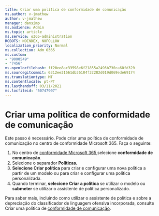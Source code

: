 ```yaml
---
title: Criar uma política de conformidade de comunicação
ms.author: v-jmathew
author: v-jmathew
manager: dansimp
ms.audience: Admin
ms.topic: article
ms.service: o365-administration
ROBOTS: NOINDEX, NOFOLLOW
localization_priority: Normal
ms.collection: Adm_O365
ms.custom:
- "9000549"
- "7456"
ms.openlocfilehash: ff20ee8ac33598e6f21855a2496b730ca60fd320
ms.sourcegitcommit: 6312ee31561db36104f32282d019d069ede69174
ms.translationtype: MT
ms.contentlocale: pt-PT
ms.lasthandoff: 03/11/2021
ms.locfileid: "50747907"
---
```

# <a name="create-a-communication-compliance-policy"></a>Criar uma política de conformidade de comunicação

Este passo é necessário. Pode criar uma política de conformidade de comunicação no centro de conformidade Microsoft 365. Faça o seguinte:

1. No centro de [conformidade Microsoft 365,](https://go.microsoft.com/fwlink/?linkid=2130502)selecione **conformidade de comunicação**.
2. Selecione o separador **Políticas.**
3. **Selecione Criar política** para criar e configurar uma nova política a partir de um modelo ou para criar e configurar uma política personalizada.
4. Quando terminar, **selecione Criar a política** se utilizar o modelo ou **submeter** se utilizar o assistente de política personalizado.

Para saber mais, incluindo como utilizar o assistente de política e sobre a depreciação do classificador de linguagem ofensiva incorporada, consulte Criar uma política de [conformidade de comunicação](https://go.microsoft.com/fwlink/?linkid=2129079).

